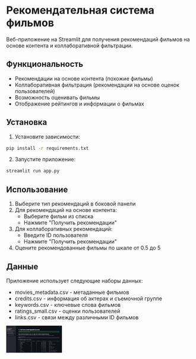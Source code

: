 # Рекомендательная система фильмов

Веб-приложение на Streamlit для получения рекомендаций фильмов на основе контента и коллаборативной фильтрации.

## Функциональность

- Рекомендации на основе контента (похожие фильмы)
- Коллаборативная фильтрация (рекомендации на основе оценок пользователей)
- Возможность оценивать фильмы
- Отображение рейтингов и информации о фильмах

## Установка

1. Установите зависимости:

```bash
pip install -r requirements.txt
```

2. Запустите приложение:

```bash
streamlit run app.py
```

## Использование

1. Выберите тип рекомендаций в боковой панели
2. Для рекомендаций на основе контента:
   - Выберите фильм из списка
   - Нажмите "Получить рекомендации"
3. Для коллаборативных рекомендаций:
   - Введите ID пользователя
   - Нажмите "Получить рекомендации"
4. Оцените рекомендованные фильмы по шкале от 0.5 до 5

## Данные

Приложение использует следующие наборы данных:

- movies_metadata.csv - метаданные фильмов
- credits.csv - информация об актерах и съемочной группе
- keywords.csv - ключевые слова фильмов
- ratings_small.csv - оценки пользователей
- links.csv - связи между различными ID фильмов

<img src="web.jpg" alt="Лого" width="150">
